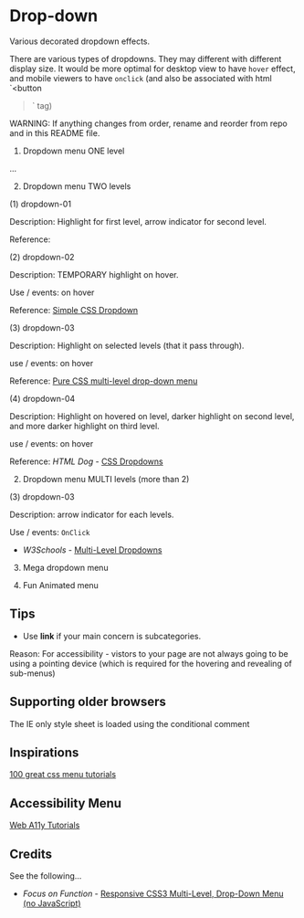# Drop-down

Various decorated dropdown effects.

There are various types of dropdowns. They may different with different display size. It would be more optimal for desktop view to have `hover` effect, and mobile viewers to have `onclick` (and also be associated with html `<button
>` tag)

WARNING: If anything changes from order, rename and reorder from repo and in this README file.

1. Dropdown menu ONE level

...

2. Dropdown menu TWO levels

(1) dropdown-01

Description: Highlight for first level, arrow indicator for second level.

Reference:

(2) dropdown-02

Description: TEMPORARY highlight on hover.

Use / events: on hover

Reference: [Simple CSS Dropdown](https://codepen.io/twodogstar/full/FwedC)

(3) dropdown-03

Description: Highlight on selected levels (that it pass through).

use / events: on hover

Reference: [Pure CSS multi-level drop-down menu](https://stackoverflow.com/questions/9100344/pure-css-multi-level-drop-down-menu)

(4) dropdown-04

Description: Highlight on hovered on level, darker highlight on second level, and more darker highlight on third level.

use / events: on hover

Reference: _HTML Dog_ - [CSS Dropdowns](https://htmldog.com/examples/dropdowns3/)

2. Dropdown menu MULTI levels (more than 2)

(3) dropdown-03

Description: arrow indicator for each levels.

Use / events: `OnClick`

- _W3Schools_ - [Multi-Level Dropdowns](https://www.w3schools.com/bootstrap/tryit.asp?filename=trybs_ref_js_dropdown_multilevel_css&stacked=h)

3. Mega dropdown menu

4. Fun Animated menu

## Tips

* Use **link** if your main concern is subcategories.

Reason: For accessibility - vistors to your page are not always going to be using a pointing device (which is required for the hovering and revealing of sub-menus)

## Supporting older browsers

The IE only style sheet is loaded using the conditional comment

<!--[if lte IE 6]>
<link rel="stylesheet" media="all" type="text/css" href="css/dropdown_ie.css" />
<![endif]-->



## Inspirations

[100 great css menu tutorials](https://www.jotform.com/blog/100-great-css-menu-tutorials/)

## Accessibility Menu

[Web A11y Tutorials](https://www.w3.org/WAI/tutorials/menus/flyout/)

## Credits

See the following...
- _Focus on Function_ - [Responsive CSS3 Multi-Level, Drop-Down Menu (no JavaScript)](http://fofwebdesign.co.uk/freebies-for-websites/css/multi-rwd-menu.htm)
